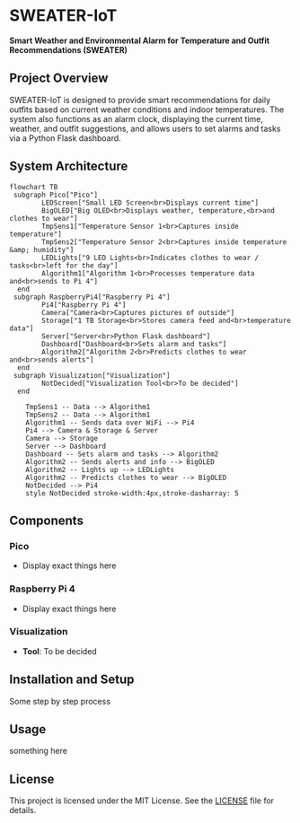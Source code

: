 # SWEATER-IoT
**Smart Weather and Environmental Alarm for Temperature and Outfit Recommendations (SWEATER)**

## Project Overview
SWEATER-IoT is designed to provide smart recommendations for daily outfits based on current weather conditions and indoor temperatures. The system also functions as an alarm clock, displaying the current time, weather, and outfit suggestions, and allows users to set alarms and tasks via a Python Flask dashboard.

## System Architecture

```mermaid
flowchart TB
 subgraph Pico["Pico"]
        LEDScreen["Small LED Screen<br>Displays current time"]
        BigOLED["Big OLED<br>Displays weather, temperature,<br>and clothes to wear"]
        TmpSens1["Temperature Sensor 1<br>Captures inside temperature"]
        TmpSens2["Temperature Sensor 2<br>Captures inside temperature &amp; humidity"]
        LEDLights["9 LED Lights<br>Indicates clothes to wear / tasks<br>left for the day"]
        Algorithm1["Algorithm 1<br>Processes temperature data and<br>sends to Pi 4"]
  end
 subgraph RaspberryPi4["Raspberry Pi 4"]
        Pi4["Raspberry Pi 4"]
        Camera["Camera<br>Captures pictures of outside"]
        Storage["1 TB Storage<br>Stores camera feed and<br>temperature data"]
        Server["Server<br>Python Flask dashboard"]
        Dashboard["Dashboard<br>Sets alarm and tasks"]
        Algorithm2["Algorithm 2<br>Predicts clothes to wear and<br>sends alerts"]
  end
 subgraph Visualization["Visualization"]
        NotDecided["Visualization Tool<br>To be decided"]
  end

    TmpSens1 -- Data --> Algorithm1
    TmpSens2 -- Data --> Algorithm1
    Algorithm1 -- Sends data over WiFi --> Pi4
    Pi4 --> Camera & Storage & Server
    Camera --> Storage
    Server --> Dashboard
    Dashboard -- Sets alarm and tasks --> Algorithm2
    Algorithm2 -- Sends alerts and info --> BigOLED
    Algorithm2 -- Lights up --> LEDLights
    Algorithm2 -- Predicts clothes to wear --> BigOLED
    NotDecided --> Pi4
    style NotDecided stroke-width:4px,stroke-dasharray: 5
```

## Components

### Pico
- Display exact things here
### Raspberry Pi 4
- Display exact things here
  
### Visualization
- **Tool**: To be decided

## Installation and Setup
Some step by step process

## Usage

something here

## License

This project is licensed under the MIT License. See the [LICENSE](LICENSE) file for details.


